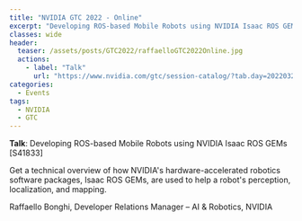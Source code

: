 ```yaml
---
title: "NVIDIA GTC 2022 - Online"
excerpt: "Developing ROS-based Mobile Robots using NVIDIA Isaac ROS GEMs"
classes: wide
header:
  teaser: /assets/posts/GTC2022/raffaelloGTC2022Online.jpg
  actions:
    - label: "Talk"
      url: "https://www.nvidia.com/gtc/session-catalog/?tab.day=20220323&search.primarytopic=162464136458604220bJ&search.primarytopic=1625599405048001e1TQ#/session/1638566988736001o5cj"
categories:
  - Events
tags:
  - NVIDIA
  - GTC
---
```


**Talk**: Developing ROS-based Mobile Robots using NVIDIA Isaac ROS GEMs [S41833]

Get a technical overview of how NVIDIA's hardware-accelerated robotics software packages, Isaac ROS GEMs, are used to help a robot's perception, localization, and mapping.

Raffaello Bonghi, Developer Relations Manager – AI & Robotics, NVIDIA